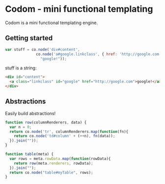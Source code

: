 
# Codom - mini functional templating

Codom is a mini functional templating engine.

## Getting started

```js
var stuff = co.node('div#content',
              co.node('a#google.linkclass', { href: 'http://google.com' },
                "google!"));
```

stuff is a string:

```html
<div id="content">
  <a class="linkclass" id="google" href="http://google.com">google!</a>
</div>
```

## Abstractions

Easily build abstractions!

```js
function row(columnRenderers, data) {
  var n = 0;
  return co.node('tr', columnRenderers.map(function(fn){
    return co.node('td#column' + (++n), fn(data));
  }).join(""));
}

function table(meta) {
  var rows = meta.rowData.map(function(rowData){
    return row(meta.renderers, rowData);
  }).join("");
  return co.node("table#myTable", rows);
}
``` 

